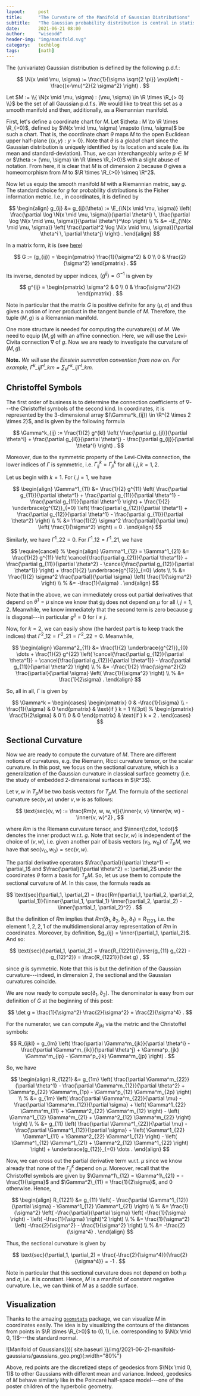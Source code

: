 ```yaml
---
layout:     post
title:      "The Curvature of the Manifold of Gaussian Distributions"
subtitle:   "The Gaussian probability distribution is central in statistics and machine learning. As it turns out, by equipping the set of all Gaussians p.d.f. with a Riemannian metric given by the Fisher information, we can see it as a Riemannian manifold. In this post, we will prove that this manifold can be covered by a single coordinate chart and has a constant negative curvature."
date:       2021-06-21 08:00
author:     "wiseodd"
header-img: "img/manifold.svg"
category:   techblog
tags:       [math]
---
```


The (univariate) Gaussian distribution is defined by the following p.d.f.:

$$
    \N(x \mid \mu, \sigma) := \frac{1}{\sigma \sqrt{2 \pi}} \exp\left( - \frac{(x-\mu)^2}{2 \sigma^2} \right) .
$$

Let $M := \\{ \N(x \mid \mu, \sigma) : (\mu, \sigma) \in \R \times \R_{> 0} \\}$ be the set of all Gaussian p.d.f.s. We would like to treat this set as a smooth manifold and then, additionally, as a Riemannian manifold.

First, let's define a coordinate chart for $M$. Let $\theta : M \to \R \times \R_{>0}$, defined by $\N(x \mid \mu, \sigma) \mapsto (\mu, \sigma)$ be such a chart. That is, the coordinate chart $\theta$ maps $M$ to the open Euclidean upper half-plane $\{ (x, y) : y > 0 \}$. Note that $\theta$ is a _global_ chart since the Gaussian distribution is uniquely identified by its location and scale (i.e. its mean and standard-deviation). Thus, we can interchangeably write $p \in M$ or $\theta := (\mu, \sigma) \in \R \times \R_{>0}$ with a slight abuse of notation. From here, it is clear that $M$ is of dimension $2$ because $\theta$ gives a homeomorphism from $M$ to $\R \times \R_{>0} \simeq \R^2$.

Now let us equip the smooth manifold $M$ with a Riemannian metric, say $g$. The standard choice for $g$ for probability distributions is the Fisher information metric. I.e., in coordinates, it is defined by

$$
\begin{align}
    g_{ij} &= g_{ij}(\theta) := \E_{\N(x \mid \mu, \sigma)} \left( \frac{\partial \log \N(x \mid \mu, \sigma)}{\partial \theta^i} \, \frac{\partial \log \N(x \mid \mu, \sigma)}{\partial \theta^i}^\top \right) \\
        %
        &= -\E_{\N(x \mid \mu, \sigma)} \left( \frac{\partial^2 \log \N(x \mid \mu, \sigma)}{\partial \theta^i \, \partial \theta^j} \right) .
\end{align}
$$

In a matrix form, it is (see [here](https://en.wikipedia.org/wiki/Normal_distribution))

$$
    G := (g_{ij}) = \begin{pmatrix}
            \frac{1}{\sigma^2} & 0 \\
            0 & \frac{2}{\sigma^2}
        \end{pmatrix} .
$$

Its inverse, denoted by upper indices, $(g^{ij}) = G^{-1}$ is given by

$$
    g^{ij} = \begin{pmatrix}
            \sigma^2 & 0 \\
            0 & \frac{\sigma^2}{2}
        \end{pmatrix} .
$$

Note in particular that the matrix $G$ is positive definite for any $(\mu, \sigma)$ and thus gives a notion of inner product in the tangent bundle of $M$. Therefore, the tuple $(M, g)$ is a Riemannian manifold.

One more structure is needed for computing the curvature(s) of $M$. We need to equip $(M, g)$ with an affine connection. Here, we will use the Levi-Civita connection $\nabla$ of $g$. Now we are ready to investigate the curvature of $(M, g)$.

**Note.** _We will use the Einstein summation convention from now on. For example, $\Gamma^k\_{ij} \Gamma^l\_{km} = \sum_k \Gamma^k\_{ij} \Gamma^l\_{km}$._


<h2 class="section-heading">Christoffel Symbols</h2>

The first order of business is to determine the connection coefficients of $\nabla$---the Christoffel symbols of the second kind. In coordinates, it is represented by the $3$-dimensional array $(\Gamma^k_{ij}) \in \R^{2 \times 2 \times 2}$, and is given by the following formula

$$
    \Gamma^k_{ij} := \frac{1}{2} g^{kl} \left( \frac{\partial g_{jl}}{\partial \theta^i} + \frac{\partial g_{il}}{\partial \theta^j} - \frac{\partial g_{ij}}{\partial \theta^l} \right) .
$$

Moreover, due to the symmetric property of the Levi-Civita connection, the lower indices of $\Gamma$ is symmetric, i.e. $\Gamma^k_{ij} = \Gamma^k_{ji}$ for all $i, j, k = 1, 2$.

Let us begin with $k = 1$. For $i,j = 1$, we have

$$
\begin{align}
    \Gamma^1_{11} &= \frac{1}{2} g^{11} \left( \frac{\partial g_{11}}{\partial \theta^1} + \frac{\partial g_{11}}{\partial \theta^1} - \frac{\partial g_{11}}{\partial \theta^1} \right) + \frac{1}{2} \underbrace{g^{12}}_{=0} \left( \frac{\partial g_{12}}{\partial \theta^1} + \frac{\partial g_{12}}{\partial \theta^1} - \frac{\partial g_{11}}{\partial \theta^2} \right) \\
        %
        &= \frac{1}{2} \sigma^2 \frac{\partial}{\partial \mu} \left( \frac{1}{\sigma^2} \right) = 0 .
\end{align}
$$

Similarly, we have $\Gamma^1\_{22} = 0$. For $\Gamma^1\_{12} = \Gamma^1\_{21}$, we have

$$
\require{cancel}
%
\begin{align}
    \Gamma^1_{12} = \Gamma^1_{21} &= \frac{1}{2} g^{11} \left( \cancel{\frac{\partial g_{21}}{\partial \theta^1}} + \frac{\partial g_{11}}{\partial \theta^2} - \cancel{\frac{\partial g_{12}}{\partial \theta^1}} \right) + \frac{1}{2} \underbrace{g^{12}}_{=0} \dots  \\
        %
        &= \frac{1}{2} \sigma^2 \frac{\partial}{\partial \sigma} \left( \frac{1}{\sigma^2} \right) \\
        %
        &= -\frac{1}{\sigma} .
\end{align}
$$

Note that in the above, we can immediately cross out partial derivatives that depend on $\theta^1 = \mu$ since we know that $g_{ij}$ does not depend on $\mu$ for all $i, j = 1, 2$. Meanwhile, we know immediately that the second term is zero because $g$ is diagonal---in particular $g^{ij} = 0$ for $i \neq j$.

Now, for $k=2$, we can easily show (the hardest part is to keep track the indices) that $\Gamma^2\_{12} = \Gamma^2\_{21} = \Gamma^2\_{22} = 0$. Meanwhile,

$$
\begin{align}
    \Gamma^2_{11} &= \frac{1}{2} \underbrace{g^{21}}_{0} \dots + \frac{1}{2} g^{22} \left( \cancel{\frac{\partial g_{12}}{\partial \theta^1}} + \cancel{\frac{\partial g_{12}}{\partial \theta^1}} - \frac{\partial g_{11}}{\partial \theta^2} \right) \\
        %
        &= -\frac{1}{2} \frac{\sigma^2}{2} \frac{\partial}{\partial \sigma} \left( \frac{1}{\sigma^2} \right) \\
        %
        &= \frac{1}{2\sigma} .
\end{align}
$$

So, all in all, $\Gamma$ is given by

$$
    \Gamma^k = \begin{cases}
        \begin{pmatrix}
            0 & -\frac{1}{\sigma} \\
            -\frac{1}{\sigma} & 0
        \end{pmatrix} & \text{if } k = 1 \\[3pt]
        %
        \begin{pmatrix}
            \frac{1}{2\sigma} & 0 \\
            0 & 0
        \end{pmatrix} & \text{if } k = 2  .
    \end{cases}
$$


<h2 class="section-heading">Sectional Curvature</h2>

Now we are ready to compute the curvature of $M$. There are different notions of curvatures, e.g. the Riemann, Ricci curvature tensor, or the scalar curvature. In this post, we focus on the sectional curvature, which is a generalization of the Gaussian curvature in classical surface geometry (i.e. the study of embedded $2$-dimensional surfaces in $\R^3$).

Let $v, w$ in $T_pM$ be two basis vectors for $T_pM$. The formula of the sectional curvature $\text{sec}(v, w)$ under $v, w$ is as follows:

$$
    \text{sec}(v, w) := \frac{Rm(v, w, w, v)}{\inner{v, v} \inner{w, w} - \inner{v, w}^2} ,
$$

where $Rm$ is the Riemann curvature tensor, and $\inner{\cdot, \cdot}$ denotes the inner product w.r.t. $g$. Note that $\text{sec}(v, w)$ is independent of the choice of $(v,w)$, i.e. given another pair of basis vectors $(v_0, w_0)$ of $T_pM$, we have that $\text{sec}(v_0, w_0) = \text{sec}(v, w)$.

The partial derivative operators $\frac{\partial}{\partial \theta^1} =: \partial_1$ and $\frac{\partial}{\partial \theta^2} =: \partial_2$ under the coordinates $\theta$ form a basis for $T_pM$. So, let us use them to compute the sectional curvature of $M$. In this case, the formula reads as

$$
    \text{sec}(\partial_1, \partial_2) = \frac{Rm(\partial_1, \partial_2, \partial_2, \partial_1)}{\inner{\partial_1, \partial_1} \inner{\partial_2, \partial_2} - \inner{\partial_1, \partial_2}^2} .
$$

But the definition of $Rm$ implies that $Rm(\partial_1, \partial_2, \partial_2, \partial_1) = R_{1221}$, i.e. the element $1,2,2,1$ of the multidimensional array representation of $Rm$ in coordinates. Moreover, by definition, $g_{ij} = \inner{\partial_1, \partial_2}$. And so:

$$
    \text{sec}(\partial_1, \partial_2) = \frac{R_{1221}}{\inner{g_{11} g_{22} - g_{12}^2}} = \frac{R_{1221}}{\det g} ,
$$

since $g$ is symmetric. Note that this is but the definition of the Gaussian curvature---indeed, in dimension $2$, the sectional and the Gaussian curvatures coincide.

We are now ready to compute $\text{sec}(\partial_1, \partial_2)$. The denominator is easy from our definition of $G$ at the beginning of this post:

$$
    \det g = \frac{1}{\sigma^2} \frac{2}{\sigma^2} = \frac{2}{\sigma^4} .
$$

For the numerator, we can compute $R_{ijkl}$ via the metric and the Christoffel symbols:

$$
    R_{ijkl} = g_{lm} \left( \frac{\partial \Gamma^m_{jk}}{\partial \theta^i} - \frac{\partial \Gamma^m_{ik}}{\partial \theta^j} + \Gamma^p_{jk} \Gamma^m_{ip} - \Gamma^p_{ik} \Gamma^m_{jp} \right) .
$$

So, we have

$$
\begin{align}
    R_{1221} &= g_{1m} \left( \frac{\partial \Gamma^m_{22}}{\partial \theta^1} - \frac{\partial \Gamma^m_{12}}{\partial \theta^2} + \Gamma^p_{22} \Gamma^m_{1p} - \Gamma^p_{12} \Gamma^m_{2p} \right) \\
        %
        &= g_{1m} \left( \frac{\partial \Gamma^m_{22}}{\partial \mu} - \frac{\partial \Gamma^m_{12}}{\partial \sigma} + \left( \Gamma^1_{22} \Gamma^m_{11} + \Gamma^2_{22} \Gamma^m_{12} \right) - \left( \Gamma^1_{12} \Gamma^m_{21} + \Gamma^2_{12} \Gamma^m_{22} \right) \right) \\
        %
        &= g_{11} \left( \frac{\partial \Gamma^1_{22}}{\partial \mu} - \frac{\partial \Gamma^1_{12}}{\partial \sigma} + \left( \Gamma^1_{22} \Gamma^1_{11} + \Gamma^2_{22} \Gamma^1_{12} \right) - \left( \Gamma^1_{12} \Gamma^1_{21} + \Gamma^2_{12} \Gamma^1_{22} \right) \right) + \underbrace{g_{12}}_{=0} \dots .
\end{align}
$$

Now, we can cross out the partial derivative term w.r.t. $\mu$ since we know already that none of the $\Gamma^k_{ij}$ depend on $\mu$. Moreover, recall that the Christoffel symbols are given by $\Gamma^1\_{12} = \Gamma^1\_{21} = -\frac{1}{\sigma}$ and $\Gamma^2\_{11} = \frac{1}{2\sigma}$, and $0$ otherwise. Hence,

$$
\begin{align}
    R_{1221} &= g_{11} \left( - \frac{\partial \Gamma^1_{12}}{\partial \sigma} - \Gamma^1_{12} \Gamma^1_{21} \right) \\
        %
        &= \frac{1}{\sigma^2} \left( -\frac{\partial}{\partial \sigma} \left( -\frac{1}{\sigma} \right) - \left( -\frac{1}{\sigma} \right)^2 \right) \\
        %
        &= \frac{1}{\sigma^2} \left( -\frac{2}{\sigma^2} - \frac{1}{\sigma^2} \right) \\
        %
        &= -\frac{2}{\sigma^4} .
\end{align}
$$

Thus, the sectional curvature is given by

$$
    \text{sec}(\partial_1, \partial_2) = \frac{-\frac{2}{\sigma^4}}{\frac{2}{\sigma^4}} = -1 .
$$

Note in particular that this sectional curvature does not depend on both $\mu$ and $\sigma$, i.e. it is constant. Hence, $M$ is a manifold of constant negative curvature. I.e., we can think of $M$ as a saddle surface.


<h2 class="section-heading">Visualization</h2>

Thanks to the amazing [`geomstats`](https://github.com/geomstats/geomstats) package, we can visualize $M$ in coordinates easily. The idea is by visualizing the contours of the distances from points in $\R \times \R_{>0}$ to $(0, 1)$, i.e. corresponding to $\N(x \mid 0, 1)$---the standard normal.

![Manifold of Gaussians]({{ site.baseurl }}/img/2021-06-21-manifold-gaussians/gaussians_geo.png){:width="80%"}

Above, red points are the discretized steps of geodesics from $\N(x \mid 0, 1)$ to other Gaussians with different mean and variance. Indeed, geodesics of $M$ behave similarly like in the Poincaré half-space model---one of the poster children of the hyperbolic geometry.
